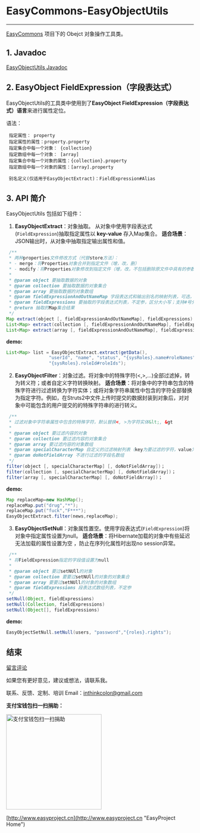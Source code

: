 # EasyCommons-EasyObjectUtils

---------------
[EasyCommons](readme-zh.md "EasyCommons")  项目下的 Obejct 对象操作工具类。

## 1. Javadoc
[EasyObjectUtils Javadoc](../javadoc/easycommons-objectutils/index.html "EasyObjectUtils Javadoc")

## 2. EasyObject FieldExpression（字段表达式）

EasyObjectUtils的工具类中使用到了**EasyObject FieldExpression（字段表达式）语言**来进行属性定位。

语法：
```
 指定属性： property 
 指定属性的属性：property.property
 指定集合中每一个对象： {collection}
 指定数组中每一个对象： [array] 
 指定集合中每一个对象的属性：{collection}.property 
 指定数组中每一个对象的属性：[array].property 

 别名定义(仅适用于EasyObjectExtract)：FieldExpression#Alias
```

## 3. API 简介
EasyObjectUtils 包括如下组件：
 
1. **EasyObjectExtract**：对象抽取。 从对象中使用字段表达式(`FieldExpression`)抽取指定属性以 **key-value** 存入Map集合。 
**适合场景**：JSON输出时，从对象中抽取指定输出属性和值。 
```JAVA
 /**
 * 两种properties文件修改方式（代替store方法）：
 * - merge：将Properties对象合并到指定文件（增，改，删）
 * - modify：将Properties对象修改到指定文件（增，改，不包括删除原文件中具有的参数）
 * 
 * @param object 要抽取数据的对象
 * @param collection 要抽取数据的对象集合
 * @param array 要抽取数据的对象数组
 * @param fieldExpressionAndOutNameMap 字段表达式和输出别名的映射列表，可选，默认字段表达式名作为输出名
 * @param fieldExpressions 要抽取的字段表达式列表，不定参，区分大小写；支持#号分隔的别名定义
 * @return 抽取的Map集合结果
 */
Map extract(object [, fieldExpressionAndOutNameMap], fieldExpressions)
List<Map> extract(collection [, fieldExpressionAndOutNameMap], fieldExpressions)
List<Map> extract(array [, fieldExpressionAndOutNameMap], fieldExpressions)
```

 **demo:**
```JAVA
List<Map> list = EasyObjectExtract.extract(getData(), 
				"userId", "name", "status", "{sysRoles}.name#roleNames",
				"{sysRoles}.roleId#roleIds");
```

2. **EasyObjectFilter**：对象过滤。将对象中的特殊字符(<,>,...)全部过滤掉，转为转义符；或者自定义字符转换映射。 
**适合场景**：将对象中的字符串包含的特殊字符进行过滤转换为字符实体；或将对象字符串属性中包含的字符全部替换为指定字符。例如，在Struts2中文件上传时提交的数据封装到对象后，对对象中可能包含的用户提交的的特殊字符串的进行转义。
```JAVA
 /**
 * 过滤对象中字符串属性中包含的特殊字符，默认替换<, >为字符实体&lt;, &gt
 * 
 * @param object 要过滤内容的对象
 * @param collection 要过滤内容的对象集合
 * @param array 要过滤内容的对象数组
 * @param specialCharacterMap 自定义的过滤映射列表（key为要过滤的字符，value为过滤后的字符）
 * @param doNotFieldArray 不进行过滤的字段名数组
 */
filter(object [, specialCharacterMap] [, doNotFieldArray])；
filter(collection [, specialCharacterMap] [, doNotFieldArray])；
filter(array [, specialCharacterMap] [, doNotFieldArray])；
```
 **demo:**
```JAVA
Map replaceMap=new HashMap();
replaceMap.put("drug","*");
replaceMap.put("fuck","F***");
EasyObjectExtract.filter(news,replaceMap);
```

3. **EasyObjectSetNull**：对象属性置空。使用字段表达式(`FieldExpression`)将对象中指定属性设置为null。 
 **适合场景**：将Hibernate加载的对象中有些延迟无法加载的属性设置为空 ，防止在序列化属性时出现no session异常。
```JAVA
 /**
 * 将FieldExpression指定的字段值设置为null
 * 
 * @param object 要过setNUll的对象
 * @param collection 要要过setNUll的对象的对象集合
 * @param array 要要过setNUll的对象的对象数组
 * @param fieldExpressions 段表达式数组列表，不定参
 */
setNull(Object, fieldExpressions)
setNull(Collection, fieldExpressions)
setNull(Object[], fieldExpressions)
```
 **demo:**
```JAVA
EasyObjectSetNull.setNull(users, "password","{roles}.rights");
```

## 结束

[留言评论](http://www.easyproject.cn/easycommons/zh-cn/index.jsp#about '留言评论')

如果您有更好意见，建议或想法，请联系我。


联系、反馈、定制、培训 Email：<inthinkcolor@gmail.com>

<p>
<strong>支付宝钱包扫一扫捐助：</strong>
</p>
<p>

<img alt="支付宝钱包扫一扫捐助" src="http://www.easyproject.cn/images/s.png"  title="支付宝钱包扫一扫捐助"  height="256" width="256"></img>


[http://www.easyproject.cn](http://www.easyproject.cn "EasyProject Home")